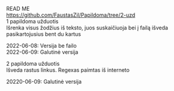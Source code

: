 READ ME  
https://github.com/FaustasZil/Papildoma/tree/2-uzd  
1 papildoma užduotis  
Išrenka visus žodžius iš teksto, juos suskaičiuoja bei į failą išveda pasikartojusius bent du kartus  
  
2022-06-08: Versija be failo  
2022-06-09: Galutinė versija  
  
2 papildoma užduotis  
Išveda rastus linkus. Regexas paimtas iš interneto  
  
20220-06-09: Galutinė versija  
